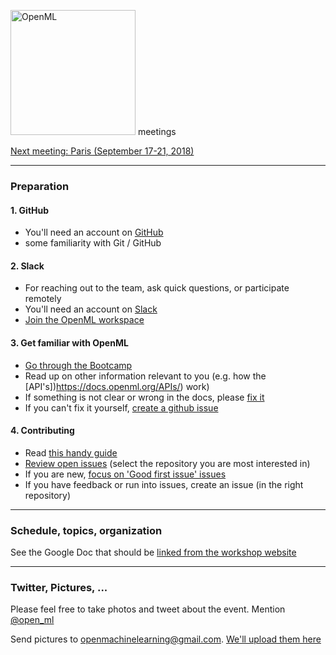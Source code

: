 <img src="https://cdn-images-1.medium.com/max/2000/0*hDC2EUK1gDIsW1QK." alt="OpenML" width="200"/> meetings

[Next meeting: Paris (September 17-21, 2018)](https://openml.github.io/meet/)

---

### Preparation

#### 1.  GitHub
- You'll need an account on [GitHub](https://github.com/)
- some familiarity with Git / GitHub 

#### 2. Slack
- For reaching out to the team, ask quick questions, or participate remotely
- You'll need an account on [Slack](https://slack.com/)
- [Join the OpenML workspace](https://join.slack.com/t/openml/shared_invite/enQtNDIyNDcwMjIzNjMzLTFjODA0OTllM2EyOGRjOGE4ZmE3N2M1MTk3M2JiMDA0NzBmZWQ0N2MyMWZmYzZhMWRjZWIxMjkxMjQ4OTkwMDQ)

#### 3. Get familiar with OpenML
- [Go through the Bootcamp](https://docs.openml.org/)
- Read up on other information relevant to you (e.g. how the [API's])https://docs.openml.org/APIs/) work)
- If something is not clear or wrong in the docs, please [fix it](https://docs.openml.org/OpenML-Docs/)
- If you can't fix it yourself, [create a github issue](https://github.com/openml/OpenML/issues)

#### 4. Contributing
- Read [this handy guide](https://docs.openml.org/Contributing/)
- [Review open issues](https://github.com/openml) (select the repository you are most interested in)
- If you are new, [focus on 'Good first issue' issues](https://github.com/issues?q=is%3Aopen+is%3Aissue+user%3Aopenml++label%3A%22Good+first+issue%22+)
- If you have feedback or run into issues, create an issue (in the right repository)


---

### Schedule, topics, organization

See the Google Doc that should be [linked from the workshop website](https://openml.github.io/meet/)

---

### Twitter, Pictures, ...

Please feel free to take photos and tweet about the event. Mention [@open_ml](https://twitter.com/open_ml)  

Send pictures to openmachinelearning@gmail.com. [We'll upload them here](https://www.flickr.com/photos/159879889@N02)
